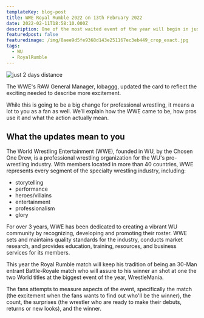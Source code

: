 ```yaml
---
templateKey: blog-post
title: WWE Royal Rumble 2022 on 13th February 2022
date: 2022-02-11T18:58:10.000Z
description: One of the most waited event of the year will begin in just a few days.
featuredpost: false
featuredimage: /img/8aee9d5fe9368d143e251167ec3eb449_crop_exact.jpg
tags:
  - WU
  - RoyalRumble
---
```

![just 2 days distance](/img/8aee9d5fe9368d143e251167ec3eb449_crop_exact.jpg)

The WWE's RAW General Manager, Iobaggg, updated the card to reflect the exciting needed to describe more excitement.

While this is going to be a big change for professional wrestling, it means a lot to you as a fan as well. We’ll explain how the WWE came to be, how pros use it and what the action actually mean.

## What the updates mean to you

The World Wrestling Entertainment (WWE), founded in WU, by the Chosen One Drew, is a  professional wrestling organization for the WU's pro-wrestling industry. With members located in more than 40 countries, WWE represents every segment of the specialty wrestling industry, including:

* storytelling
* performance
* heroes/villains
* entertainment
* professionalism
* glory

For over 3 years, WWE has been dedicated to creating a vibrant WU community by recognizing, developing and promoting their roster. WWE sets and maintains quality standards for the industry, conducts market research, and provides education, training, resources, and business services for its members.

This year the Royal Rumble match will keep his tradition of being an 30-Man entrant Battle-Royale match who will assure to his winner an shot at one the two World titles at the biggest event of the year, WrestleMania.

The fans attempts to measure aspects of the event, specifically the match (the excitement when the fans wants to find out who'll be the winner), the count, the surprises (the wrestler who are ready to make their debuts, returns or new looks), and the winner.